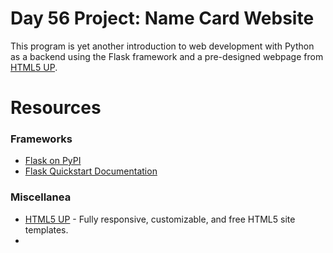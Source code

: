 # Day 56 Project: Name Card Website

This program is yet another introduction to web development with Python as a backend using the Flask framework and
a pre-designed webpage from [HTML5 UP](https://html5up.net/).

# Resources

### Frameworks

- [Flask on PyPI](https://pypi.org/project/Flask/)
- [Flask Quickstart Documentation](https://flask.palletsprojects.com/en/2.3.x/quickstart/)

### Miscellanea

- [HTML5 UP](https://html5up.net/) - Fully responsive, customizable, and free HTML5 site templates.
- 